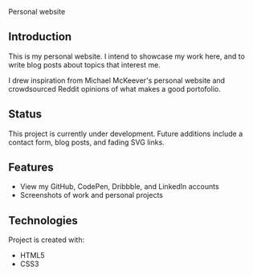 Personal website

## Introduction

This is my personal website. I intend to showcase my work here, and to write blog posts about topics that interest me.

I drew inspiration from Michael McKeever's personal website and crowdsourced Reddit opinions of what makes a good
portofolio.

## Status

This project is currently under development. Future additions include a contact form, blog posts, and fading SVG links.

## Features

- View my GitHub, CodePen, Dribbble, and LinkedIn accounts
- Screenshots of work and personal projects

## Technologies

Project is created with:

- HTML5
- CSS3
